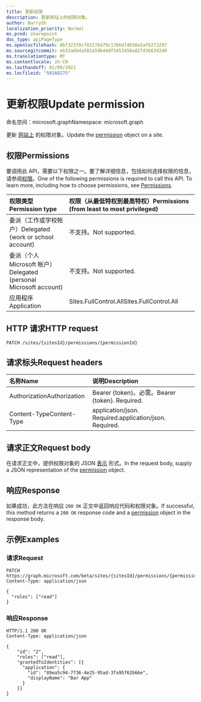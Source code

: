 ```yaml
---
title: 更新权限
description: 更新网站上的权限对象。
author: BarrySh
localization_priority: Normal
ms.prod: sharepoint
doc_type: apiPageType
ms.openlocfilehash: 0bf32370cf83176d79c1766d74036e5afb273297
ms.sourcegitcommit: eb31a6b4a582a59b44df3453450a82fd366342d0
ms.translationtype: MT
ms.contentlocale: zh-CN
ms.lasthandoff: 02/09/2021
ms.locfileid: "50160275"
---
```

# <a name="update-permission"></a><span data-ttu-id="90ed4-103">更新权限</span><span class="sxs-lookup"><span data-stu-id="90ed4-103">Update permission</span></span>
<span data-ttu-id="90ed4-104">命名空间：microsoft.graph</span><span class="sxs-lookup"><span data-stu-id="90ed4-104">Namespace: microsoft.graph</span></span>

<span data-ttu-id="90ed4-105">更新 [网站上](../resources/permission.md) 的权限对象。</span><span class="sxs-lookup"><span data-stu-id="90ed4-105">Update the [permission](../resources/permission.md) object on a site.</span></span>

## <a name="permissions"></a><span data-ttu-id="90ed4-106">权限</span><span class="sxs-lookup"><span data-stu-id="90ed4-106">Permissions</span></span>
<span data-ttu-id="90ed4-p101">要调用此 API，需要以下权限之一。要了解详细信息，包括如何选择权限的信息，请参阅[权限](/graph/permissions-reference)。</span><span class="sxs-lookup"><span data-stu-id="90ed4-p101">One of the following permissions is required to call this API. To learn more, including how to choose permissions, see [Permissions](/graph/permissions-reference).</span></span>

|<span data-ttu-id="90ed4-109">权限类型</span><span class="sxs-lookup"><span data-stu-id="90ed4-109">Permission type</span></span>                        | <span data-ttu-id="90ed4-110">权限（从最低特权到最高特权）</span><span class="sxs-lookup"><span data-stu-id="90ed4-110">Permissions (from least to most privileged)</span></span>
|:--------------------------------------|:-------------------------------------
|<span data-ttu-id="90ed4-111">委派（工作或学校帐户）</span><span class="sxs-lookup"><span data-stu-id="90ed4-111">Delegated (work or school account)</span></span>     | <span data-ttu-id="90ed4-112">不支持。</span><span class="sxs-lookup"><span data-stu-id="90ed4-112">Not supported.</span></span>
|<span data-ttu-id="90ed4-113">委派（个人 Microsoft 帐户）</span><span class="sxs-lookup"><span data-stu-id="90ed4-113">Delegated (personal Microsoft account)</span></span> | <span data-ttu-id="90ed4-114">不支持。</span><span class="sxs-lookup"><span data-stu-id="90ed4-114">Not supported.</span></span>
|<span data-ttu-id="90ed4-115">应用程序</span><span class="sxs-lookup"><span data-stu-id="90ed4-115">Application</span></span>                            | <span data-ttu-id="90ed4-116">Sites.FullControl.All</span><span class="sxs-lookup"><span data-stu-id="90ed4-116">Sites.FullControl.All</span></span>

## <a name="http-request"></a><span data-ttu-id="90ed4-117">HTTP 请求</span><span class="sxs-lookup"><span data-stu-id="90ed4-117">HTTP request</span></span>

<!-- {
  "blockType": "ignored"
}
-->
``` http
PATCH /sites/{sitesId}/permissions/{permissionId}
```

## <a name="request-headers"></a><span data-ttu-id="90ed4-118">请求标头</span><span class="sxs-lookup"><span data-stu-id="90ed4-118">Request headers</span></span>
|<span data-ttu-id="90ed4-119">名称</span><span class="sxs-lookup"><span data-stu-id="90ed4-119">Name</span></span>|<span data-ttu-id="90ed4-120">说明</span><span class="sxs-lookup"><span data-stu-id="90ed4-120">Description</span></span>|
|:---|:---|
|<span data-ttu-id="90ed4-121">Authorization</span><span class="sxs-lookup"><span data-stu-id="90ed4-121">Authorization</span></span>|<span data-ttu-id="90ed4-p102">Bearer {token}。必需。</span><span class="sxs-lookup"><span data-stu-id="90ed4-p102">Bearer {token}. Required.</span></span>|
|<span data-ttu-id="90ed4-124">Content-Type</span><span class="sxs-lookup"><span data-stu-id="90ed4-124">Content-Type</span></span>|<span data-ttu-id="90ed4-p103">application/json. Required.</span><span class="sxs-lookup"><span data-stu-id="90ed4-p103">application/json. Required.</span></span>|

## <a name="request-body"></a><span data-ttu-id="90ed4-127">请求正文</span><span class="sxs-lookup"><span data-stu-id="90ed4-127">Request body</span></span>
<span data-ttu-id="90ed4-128">在请求正文中，提供权限对象的 JSON [表示](../resources/permission.md) 形式。</span><span class="sxs-lookup"><span data-stu-id="90ed4-128">In the request body, supply a JSON representation of the [permission](../resources/permission.md) object.</span></span>

## <a name="response"></a><span data-ttu-id="90ed4-129">响应</span><span class="sxs-lookup"><span data-stu-id="90ed4-129">Response</span></span>

<span data-ttu-id="90ed4-130">如果成功，此方法在响应 `200 OK` 正文中返回响应代码[](../resources/permission.md)和权限对象。</span><span class="sxs-lookup"><span data-stu-id="90ed4-130">If successful, this method returns a `200 OK` response code and a [permission](../resources/permission.md) object in the response body.</span></span>

## <a name="examples"></a><span data-ttu-id="90ed4-131">示例</span><span class="sxs-lookup"><span data-stu-id="90ed4-131">Examples</span></span>

### <a name="request"></a><span data-ttu-id="90ed4-132">请求</span><span class="sxs-lookup"><span data-stu-id="90ed4-132">Request</span></span>
<!-- {
  "blockType": "request",
  "name": "update_permission_from_"
}
-->
``` http
PATCH https://graph.microsoft.com/beta/sites/{sitesId}/permissions/{permissionId}
Content-Type: application/json

{
  "roles": ["read"]
}
```


### <a name="response"></a><span data-ttu-id="90ed4-133">响应</span><span class="sxs-lookup"><span data-stu-id="90ed4-133">Response</span></span>

<!-- {
  "blockType": "response",
  "truncated": true,
  "@odata.type": "microsoft.graph.permission"
}
-->
``` http
HTTP/1.1 200 OK
Content-Type: application/json

{
    "id": "2",
    "roles": ["read"],
    "grantedToIdentities": [{
      "application": {
        "id": "89ea5c94-7736-4e25-95ad-3fa95f62b66e",
        "displayName": "Bar App"
      }
    }]
}
```

<!-- {
  "type": "#page.annotation",
  "section": "documentation",
  "tocPath": "Sites/Permissions/Update site permission"
} -->
